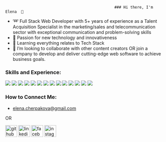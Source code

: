                                                     ### Hi there, I'm Elena  👋

- ➿ Full Stack Web Developer with 5+ years of experience as a Talent Acquisition Specialist in the marketing/sales and telecommunication sector with exceptional communication and problem-solving skills
- 🔭 Passion for new technology and innovativeness 
- 🌱 Learning everything relates to Tech Stack
- 👯 I’m looking to collaborate with other content creators OR join a company to develop and deliver cutting-edge web software to achieve business goals.

### Skills and Experience:

<img src='https://camo.githubusercontent.com/7c61cf24e35e3840a10b91b8510a5b02eb188d5e0f255db135ca6dca9d7e26df/68747470733a2f2f696d672e736869656c64732e696f2f62616467652f48544d4c2d4533344632363f6c6f676f3d68746d6c35266c6f676f436f6c6f723d7768697465267374796c653d666c6174'> <img src='https://camo.githubusercontent.com/ce6baf5ffef52faec6917ad2a2fa7e3c11252b891a16b419019b30b7ebfeefe0/68747470733a2f2f696d672e736869656c64732e696f2f62616467652f4353532d3135373242363f6c6f676f3d63737333266c6f676f436f6c6f723d7768697465267374796c653d666c6174'> <img src='https://camo.githubusercontent.com/95c53512a0dd670c67bd414eab6a44bd63531907d1c1ac50bc9214be44896e4a/68747470733a2f2f696d672e736869656c64732e696f2f62616467652f426f6f7473747261702d3739353242333f6c6f676f3d626f6f747374726170266c6f676f436f6c6f723d7768697465267374796c653d666c6174'>
<img src='https://img.shields.io/badge/-Sass-CC6699?logo=sass&logoColor=white'> <img src='https://camo.githubusercontent.com/88bc7ef2e79a698a55b02b2bc222ea72279f587373920146759027cb72618189/68747470733a2f2f696d672e736869656c64732e696f2f62616467652f4a6176615363726970742d4637444631453f6c6f676f3d6a617661736372697074266c6f676f436f6c6f723d7768697465267374796c653d666c6174'> <img src='https://camo.githubusercontent.com/a33c96722ec63fa2c92bdfe7db0f845e23138d2506dd39e77ceebeb9f7d9897f/68747470733a2f2f696d672e736869656c64732e696f2f62616467652f52656163742d3631444146423f6c6f676f3d7265616374266c6f676f436f6c6f723d7768697465267374796c653d666c6174'> <img src='https://img.shields.io/badge/-JQuery-0769AD?logo=jquery&logoColor=white'> <img src='https://camo.githubusercontent.com/3cbc45bbfdb10192161a85a5e0bdc28a7e63161317ece63f93ad3449f1702d79/68747470733a2f2f696d672e736869656c64732e696f2f62616467652f53514c6974652d3030334235373f6c6f676f3d73716c697465266c6f676f436f6c6f723d7768697465267374796c653d666c6174'> <img src='https://camo.githubusercontent.com/0480df7a6d3be4fa98071c6088410798e79ea5e634355dfb1d5bd3b336e3757d/68747470733a2f2f696d672e736869656c64732e696f2f62616467652f506f737467726553514c2d3431363945313f6c6f676f3d706f737467726573716c266c6f676f436f6c6f723d7768697465267374796c653d666c6174'> <img src='https://camo.githubusercontent.com/271893d0ffe1f8ea477f09bdc051013e49dd1f470d8a46f71b18fd432e918b49/68747470733a2f2f696d672e736869656c64732e696f2f62616467652f527562792d4343333432443f6c6f676f3d72756279266c6f676f436f6c6f723d7768697465267374796c653d666c6174'> <img src='https://camo.githubusercontent.com/b81c33e73a133c6b66ec654ad95d6191613a6a2b8928033bfe824aa516471d4c/68747470733a2f2f696d672e736869656c64732e696f2f62616467652f52756279206f6e205261696c732d4343303030303f6c6f676f3d727562792d6f6e2d7261696c73266c6f676f436f6c6f723d7768697465267374796c653d666c6174'>
<img src='https://img.shields.io/badge/-NodeJs-339933?logo=nodedotjs&logoColor=white'>
<img src='https://img.shields.io/badge/-Express-000000?logo=express&logoColor=white'>
<img src='https://img.shields.io/badge/-Cypress-17202C?logo=cypress&logoColor=white'>

### How to Connect Me:

* elena.cherpakova@gmail.com

OR 

[<img src='https://cdn.jsdelivr.net/npm/simple-icons@3.0.1/icons/github.svg' alt='github' height='37'>](https://github.com/https://github.com/ElenaCherpakova)
[<img src='https://cdn.jsdelivr.net/npm/simple-icons@3.0.1/icons/linkedin.svg' alt='linkedin' height='37'>](https://www.linkedin.com/in/https://www.instagram.com/elenacherpakova/?hl=en/) [<img src='https://cdn.jsdelivr.net/npm/simple-icons@3.0.1/icons/facebook.svg' alt='facebook' height='37'>](https://www.facebook.com/https://www.facebook.com/elena.cherpakova.9)
[<img src='https://cdn.jsdelivr.net/npm/simple-icons@3.0.1/icons/instagram.svg' alt='instagram' height='37'>](https://www.instagram.com/www.linkedin.com/in/elena-cherpakova/)  


